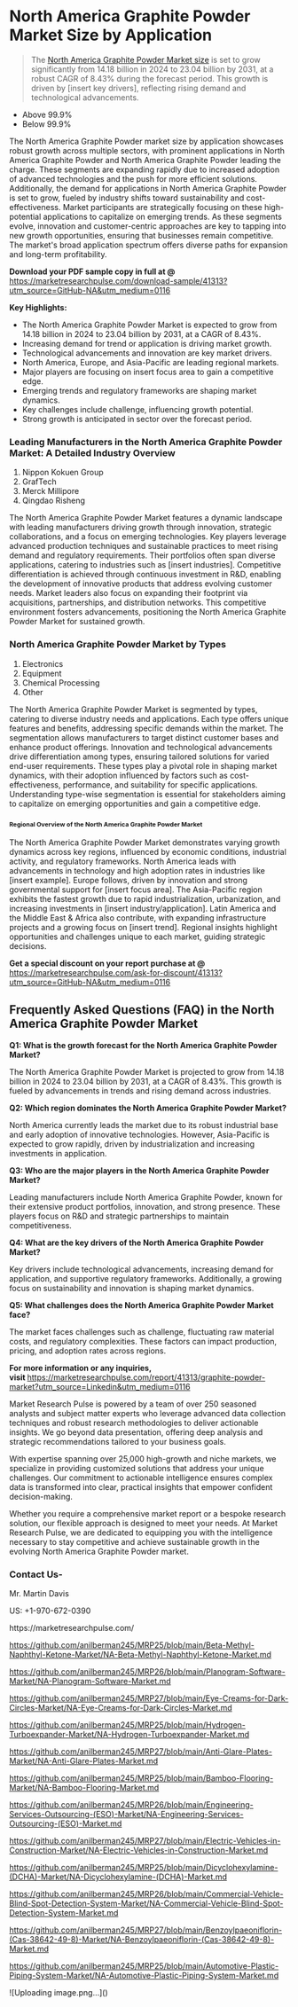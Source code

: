 <h1>North America Graphite Powder Market&nbsp;Size by Application</h1><blockquote><p>The <a href="https://marketresearchpulse.com/download-sample/41313?utm_source=GitHub-NA&amp;utm_medium=0116">North America Graphite Powder Market size</a> is set to grow significantly from 14.18 billion in 2024 to 23.04 billion by 2031, at a robust CAGR of 8.43% during the forecast period. This growth is driven by [insert key drivers], reflecting rising demand and technological advancements.</p></blockquote><ul><li>Above 99.9%<li> Below 99.9%</li></ul><p>The North America Graphite Powder market size by application showcases robust growth across multiple sectors, with prominent applications in North America Graphite Powder and North America Graphite Powder leading the charge. These segments are expanding rapidly due to increased adoption of advanced technologies and the push for more efficient solutions. Additionally, the demand for applications in North America Graphite Powder is set to grow, fueled by industry shifts toward sustainability and cost-effectiveness. Market participants are strategically focusing on these high-potential applications to capitalize on emerging trends. As these segments evolve, innovation and customer-centric approaches are key to tapping into new growth opportunities, ensuring that businesses remain competitive. The market's broad application spectrum offers diverse paths for expansion and long-term profitability.</p><p><strong>Download your PDF sample copy in full at @ </strong><a href="https://marketresearchpulse.com/download-sample/41313?utm_source=GitHub-NA&amp;utm_medium=0116">https://marketresearchpulse.com/download-sample/41313?utm_source=GitHub-NA&amp;utm_medium=0116</a></p><p><strong>Key Highlights: </strong></p><ul><li>The North America Graphite Powder Market is expected to grow from 14.18 billion in 2024 to 23.04 billion by 2031, at a CAGR of 8.43%.</li><li>Increasing demand for trend or application is driving market growth.</li><li>Technological advancements and innovation are key market drivers.</li><li>North America, Europe, and Asia-Pacific are leading regional markets.</li><li>Major players are focusing on insert focus area to gain a competitive edge.</li><li>Emerging trends and regulatory frameworks are shaping market dynamics.</li><li>Key challenges include challenge, influencing growth potential.</li><li>Strong growth is anticipated in sector over the forecast period.</li></ul><h3>Leading Manufacturers in the North America Graphite Powder Market: A Detailed Industry Overview</h3><ol><li>Nippon Kokuen Group</li><li>GrafTech</li><li>Merck Millipore</li><li>Qingdao Risheng</li></ol><div class="flex max-w-full flex-col flex-grow"><div class="min-h-8 text-message flex w-full flex-col items-end gap-2 whitespace-normal break-words [.text-message+&amp;]:mt-5" dir="auto" data-message-author-role="assistant" data-message-id="fd8432e4-4910-450d-b182-61b7bfb0a01f" data-message-model-slug="gpt-4o"><div class="flex w-full flex-col gap-1 empty:hidden first:pt-[3px]"><div class="markdown prose w-full break-words dark:prose-invert light"><p>The North America Graphite Powder Market features a dynamic landscape with leading manufacturers driving growth through innovation, strategic collaborations, and a focus on emerging technologies. Key players leverage advanced production techniques and sustainable practices to meet rising demand and regulatory requirements. Their portfolios often span diverse applications, catering to industries such as [insert industries]. Competitive differentiation is achieved through continuous investment in R&amp;D, enabling the development of innovative products that address evolving customer needs. Market leaders also focus on expanding their footprint via acquisitions, partnerships, and distribution networks. This competitive environment fosters advancements, positioning the North America Graphite Powder Market for sustained growth.</p></div></div></div></div><h3>North America Graphite Powder Market by Types</h3><ol><li>Electronics<li> Equipment<li> Chemical Processing<li> Other</li></ol><div class="flex max-w-full flex-col flex-grow"><div class="min-h-8 text-message flex w-full flex-col items-end gap-2 whitespace-normal break-words [.text-message+&amp;]:mt-5" dir="auto" data-message-author-role="assistant" data-message-id="084470be-0bb7-4664-bddf-5156b4f41249" data-message-model-slug="gpt-4o-mini"><div class="flex w-full flex-col gap-1 empty:hidden first:pt-[3px]"><div class="markdown prose w-full break-words dark:prose-invert light"><p>The North America Graphite Powder Market is segmented by types, catering to diverse industry needs and applications. Each type offers unique features and benefits, addressing specific demands within the market. The segmentation allows manufacturers to target distinct customer bases and enhance product offerings. Innovation and technological advancements drive differentiation among types, ensuring tailored solutions for varied end-user requirements. These types play a pivotal role in shaping market dynamics, with their adoption influenced by factors such as cost-effectiveness, performance, and suitability for specific applications. Understanding type-wise segmentation is essential for stakeholders aiming to capitalize on emerging opportunities and gain a competitive edge.</p></div></div></div></div><h3><span style="font-size: 11px;">Regional Overview of the North America Graphite Powder Market</span></h3><div class="flex max-w-full flex-col flex-grow"><div class="min-h-8 text-message flex w-full flex-col items-end gap-2 whitespace-normal break-words [.text-message+&amp;]:mt-5" dir="auto" data-message-author-role="assistant" data-message-id="e9038762-ce64-4e30-91c9-9bd413514231" data-message-model-slug="gpt-4o-mini"><div class="flex w-full flex-col gap-1 empty:hidden first:pt-[3px]"><div class="markdown prose w-full break-words dark:prose-invert light"><p>The North America Graphite Powder Market demonstrates varying growth dynamics across key regions, influenced by economic conditions, industrial activity, and regulatory frameworks. North America leads with advancements in technology and high adoption rates in industries like [insert example]. Europe follows, driven by innovation and strong governmental support for [insert focus area]. The Asia-Pacific region exhibits the fastest growth due to rapid industrialization, urbanization, and increasing investments in [insert industry/application]. Latin America and the Middle East &amp; Africa also contribute, with expanding infrastructure projects and a growing focus on [insert trend]. Regional insights highlight opportunities and challenges unique to each market, guiding strategic decisions.</p></div></div></div></div><p><strong>Get a special discount on your report purchase at @ </strong><a href="https://marketresearchpulse.com/ask-for-discount/41313?utm_source=GitHub-NA&amp;utm_medium=0116">https://marketresearchpulse.com/ask-for-discount/41313?utm_source=GitHub-NA&amp;utm_medium=0116</a></p><h2>Frequently Asked Questions (FAQ) in the North America Graphite Powder Market</h2><p><strong>Q1: What is the growth forecast for the North America Graphite Powder Market?</strong></p><p>The North America Graphite Powder Market is projected to grow from 14.18 billion in 2024 to 23.04 billion by 2031, at a CAGR of 8.43%. This growth is fueled by advancements in trends and rising demand across industries.</p><p><strong>Q2: Which region dominates the North America Graphite Powder Market?</strong></p><p>North America currently leads the market due to its robust industrial base and early adoption of innovative technologies. However, Asia-Pacific is expected to grow rapidly, driven by industrialization and increasing investments in application.</p><p><strong>Q3: Who are the major players in the North America Graphite Powder Market?</strong></p><p>Leading manufacturers include North America Graphite Powder, known for their extensive product portfolios, innovation, and strong presence. These players focus on R&amp;D and strategic partnerships to maintain competitiveness.</p><p><strong>Q4: What are the key drivers of the North America Graphite Powder Market?</strong></p><p>Key drivers include technological advancements, increasing demand for application, and supportive regulatory frameworks. Additionally, a growing focus on sustainability and innovation is shaping market dynamics.</p><p><strong>Q5: What challenges does the North America Graphite Powder Market face?</strong></p><p>The market faces challenges such as challenge, fluctuating raw material costs, and regulatory complexities. These factors can impact production, pricing, and adoption rates across regions.</p><p><strong>For more information or any inquiries, visit&nbsp;</strong><a href="https://marketresearchpulse.com/report/41313/graphite-powder-market?utm_source=Linkedin&utm_medium=0116">https://marketresearchpulse.com/report/41313/graphite-powder-market?utm_source=Linkedin&utm_medium=0116</a></p><p>Market Research Pulse is powered by a team of over 250 seasoned analysts and subject matter experts who leverage advanced data collection techniques and robust research methodologies to deliver actionable insights. We go beyond data presentation, offering deep analysis and strategic recommendations tailored to your business goals.</p><p>With expertise spanning over 25,000 high-growth and niche markets, we specialize in providing customized solutions that address your unique challenges. Our commitment to actionable intelligence ensures complex data is transformed into clear, practical insights that empower confident decision-making.</p><p>Whether you require a comprehensive market report or a bespoke research solution, our flexible approach is designed to meet your needs. At Market Research Pulse, we are dedicated to equipping you with the intelligence necessary to stay competitive and achieve sustainable growth in the evolving North America Graphite Powder market.</p><h3><strong>Contact Us-</strong></h3><p>Mr. Martin Davis</p><p>US: +1-970-672-0390</p><p>https://marketresearchpulse.com/</p><p><a href="https://github.com/anilberman245/MRP25/blob/main/Beta-Methyl-Naphthyl-Ketone-Market/NA-Beta-Methyl-Naphthyl-Ketone-Market.md">https://github.com/anilberman245/MRP25/blob/main/Beta-Methyl-Naphthyl-Ketone-Market/NA-Beta-Methyl-Naphthyl-Ketone-Market.md</a></p><p><a href="https://github.com/anilberman245/MRP26/blob/main/Planogram-Software-Market/NA-Planogram-Software-Market.md">https://github.com/anilberman245/MRP26/blob/main/Planogram-Software-Market/NA-Planogram-Software-Market.md</a></p><p><a href="https://github.com/anilberman245/MRP27/blob/main/Eye-Creams-for-Dark-Circles-Market/NA-Eye-Creams-for-Dark-Circles-Market.md">https://github.com/anilberman245/MRP27/blob/main/Eye-Creams-for-Dark-Circles-Market/NA-Eye-Creams-for-Dark-Circles-Market.md</a></p><p><a href="https://github.com/anilberman245/MRP25/blob/main/Hydrogen-Turboexpander-Market/NA-Hydrogen-Turboexpander-Market.md">https://github.com/anilberman245/MRP25/blob/main/Hydrogen-Turboexpander-Market/NA-Hydrogen-Turboexpander-Market.md</a></p><p><a href="https://github.com/anilberman245/MRP27/blob/main/Anti-Glare-Plates-Market/NA-Anti-Glare-Plates-Market.md">https://github.com/anilberman245/MRP27/blob/main/Anti-Glare-Plates-Market/NA-Anti-Glare-Plates-Market.md</a></p><p><a href="https://github.com/anilberman245/MRP25/blob/main/Bamboo-Flooring-Market/NA-Bamboo-Flooring-Market.md">https://github.com/anilberman245/MRP25/blob/main/Bamboo-Flooring-Market/NA-Bamboo-Flooring-Market.md</a></p><p><a href="https://github.com/anilberman245/MRP26/blob/main/Engineering-Services-Outsourcing-(ESO)-Market/NA-Engineering-Services-Outsourcing-(ESO)-Market.md">https://github.com/anilberman245/MRP26/blob/main/Engineering-Services-Outsourcing-(ESO)-Market/NA-Engineering-Services-Outsourcing-(ESO)-Market.md</a></p><p><a href="https://github.com/anilberman245/MRP27/blob/main/Electric-Vehicles-in-Construction-Market/NA-Electric-Vehicles-in-Construction-Market.md">https://github.com/anilberman245/MRP27/blob/main/Electric-Vehicles-in-Construction-Market/NA-Electric-Vehicles-in-Construction-Market.md</a></p><p><a href="https://github.com/anilberman245/MRP25/blob/main/Dicyclohexylamine-(DCHA)-Market/NA-Dicyclohexylamine-(DCHA)-Market.md">https://github.com/anilberman245/MRP25/blob/main/Dicyclohexylamine-(DCHA)-Market/NA-Dicyclohexylamine-(DCHA)-Market.md</a></p><p><a href="https://github.com/anilberman245/MRP26/blob/main/Commercial-Vehicle-Blind-Spot-Detection-System-Market/NA-Commercial-Vehicle-Blind-Spot-Detection-System-Market.md">https://github.com/anilberman245/MRP26/blob/main/Commercial-Vehicle-Blind-Spot-Detection-System-Market/NA-Commercial-Vehicle-Blind-Spot-Detection-System-Market.md</a></p><p><a href="https://github.com/anilberman245/MRP27/blob/main/Benzoylpaeoniflorin-(Cas-38642-49-8)-Market/NA-Benzoylpaeoniflorin-(Cas-38642-49-8)-Market.md">https://github.com/anilberman245/MRP27/blob/main/Benzoylpaeoniflorin-(Cas-38642-49-8)-Market/NA-Benzoylpaeoniflorin-(Cas-38642-49-8)-Market.md</a></p><p><a href="https://github.com/anilberman245/MRP25/blob/main/Automotive-Plastic-Piping-System-Market/NA-Automotive-Plastic-Piping-System-Market.md">https://github.com/anilberman245/MRP25/blob/main/Automotive-Plastic-Piping-System-Market/NA-Automotive-Plastic-Piping-System-Market.md</a></p>
![Uploading image.png…]()
